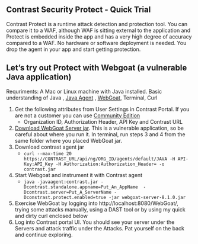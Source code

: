 ## Contrast Security Protect - Quick Trial

Contrast Protect is a runtime attack detection and protection tool. You can compare it to a WAF, although WAF is sitting external to the application and Protect is embedded inside the app and has a very high degree of accuracy compared to a WAF. No hardware or software deployment is needed. You drop the agent in your app and start getting protection.


## Let’s try out Protect with Webgoat (a vulnerable Java application)
Requriments: A Mac or Linux machine with Java installed. Basic understanding of Java , [Java Agent](https://www.developer.com/java/data/what-is-java-agent.html) , [WebGoat](https://github.com/WebGoat/WebGoat), Terminal, Curl

1. Get the following attributes from User Settings in Contrast Portal. If you are not a customer you can use [Community Edition](https://www.contrastsecurity.com/contrast-community-edition) 
    - Organization ID, Authorization Header, API Key and Contrast URL
2. [Download WebGoat Server jar](https://github.com/WebGoat/WebGoat/releases/download/v8.1.0/webgoat-server-8.1.0.jar). This is a vulnerable application, so be careful about where you run it. In terminal, run steps 3 and 4 from the same folder where you placed WebGoat jar. 
3. Download contrast agent jar
    - `curl --max-time 20 https://CONTRAST_URL/api/ng/ORG_ID/agents/default/JAVA -H API-Key:API_Key -H Authorization:Authorization_Header= -o contrast.jar`
4. Start Webgoat and instrument it with Contrast agent
    - `java -javaagent:contrast.jar -Dcontrast.standalone.appname=Put_An_AppName  -Dcontrast.server=Put_A_ServerName -Dconstrast.protect.enabled=true -jar webgoat-server-8.1.0.jar`
5. Exercise WebGoat by logging into http://localhost:8080/WebGoat/, trying some attacks manually, using a DAST tool or by using my quick and dirty curl enclosed below
6. Log into Contrast portal UI. You should see your server under the Servers and attack traffic under the Attacks. Pat yourself on the back and continue exploring.

